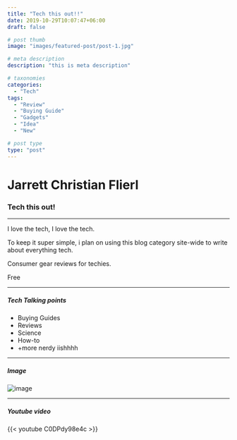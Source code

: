 ```yaml
---
title: "Tech this out!!"
date: 2019-10-29T10:07:47+06:00
draft: false

# post thumb
image: "images/featured-post/post-1.jpg"

# meta description
description: "this is meta description"

# taxonomies
categories:
  - "Tech"
tags:
  - "Review"
  - "Buying Guide"
  - "Gadgets"
  - "Idea"
  - "New"

# post type
type: "post"
---
```


# Jarrett Christian Flierl

### Tech this out!

<hr>

I love the tech, I love the tech.

To keep it super simple, i plan on using this blog category site-wide to write about everything tech.

Consumer gear reviews for techies.

Free

<hr>

##### Tech Talking points

* Buying Guides
* Reviews
* Science
* How-to
* +more nerdy iishhhh

<hr>

##### Image

![image](../../images/post/post-1.jpg)

<hr>

##### Youtube video

{{< youtube C0DPdy98e4c >}}
